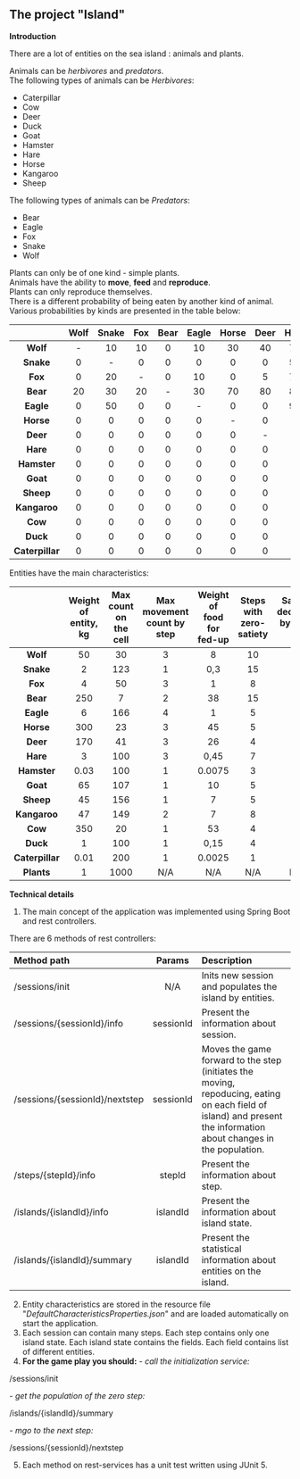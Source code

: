 ## The project "Island"

**Introduction**

There are a lot of entities on the sea island : animals and plants.

Animals can be *herbivores* and *predators*.  
The following types of animals can be *Herbivores*:
- Caterpillar
- Cow
- Deer
- Duck
- Goat
- Hamster
- Hare
- Horse
- Kangaroo
- Sheep

The following types of animals can be *Predators*:
- Bear
- Eagle
- Fox
- Snake
- Wolf

Plants can only be of one kind - simple plants.  
Animals have the ability to **move**, **feed** and **reproduce**.  
Plants can only reproduce themselves.  
There is a different probability of being eaten by another kind of animal. Various probabilities by kinds are presented in the table below:

|                 | Wolf     | Snake | Fox | Bear | Eagle | Horse | Deer | Hare | Hamster | Goat | Sheep | Kangaroo | Cow | Duck | Caterpillar | Plants |
|:---------------:|:----:|:----:|:-------:|:----:|:------:|:-----:|:----:|:-----:|:----:|:----:|:-------:|:------:|:----:|:--------:|:--------:|:--------:|
|    **Wolf**     | -    | 10   | 10      | 0    | 10     | 30    | 40   | 70    | 90   | 60   | 70      | 20     | 30   | 80       | 0        | 0   |
|    **Snake**    | 0    | -    | 0       | 0    | 0      | 0     | 0    | 50    | 90   | 0    | 0       | 0      | 0    | 50       | 90       | 0   |
|     **Fox**     | 0    | 20   | -       | 0    | 10     | 0     | 5    | 70    | 90   | 20   | 20      | 5      | 0    | 80       | 0        | 0   |
|    **Bear**     | 20   | 30   | 20      | -    | 30     | 70    | 80   | 80    | 90   | 70   | 70      | 60     | 75   | 80       | 0        | 0   |
|    **Eagle**    | 0    | 50   | 0       | 0    | -      | 0     | 0    | 90    | 90   | 0    | 0       | 0      | 0    | 85       | 20       | 0   |
|    **Horse**    | 0    | 0    | 0       | 0    | 0      | -     | 0    | 0     | 0    | 0    | 0       | 0      | 0    | 0        | 0        | 100 |
|    **Deer**     | 0    | 0    | 0       | 0    | 0      | 0     | -    | 0     | 0    | 0    | 0       | 0      | 0    | 0        | 0        | 100 |
|    **Hare**     | 0    | 0    | 0       | 0    | 0      | 0     | 0    | -     | 0    | 0    | 0       | 0      | 0    | 0        | 0        | 100 |
|   **Hamster**   | 0    | 0    | 0       | 0    | 0      | 0     | 0    | 0     | -    | 0    | 0       | 0      | 0    | 0        | 0        | 100 |
|    **Goat**     | 0    | 0    | 0       | 0    | 0      | 0     | 0    | 0     | 0    | -    | 0       | 0      | 0    | 0        | 0        | 100 |
|    **Sheep**    | 0    | 0    | 0       | 0    | 0      | 0     | 0    | 0     | 0    | 0    | -       | 0      | 0    | 0        | 0        | 100 |
|  **Kangaroo**   | 0    | 0    | 0       | 0    | 0      | 0     | 0    | 0     | 0    | 0    | 0       | -      | 0    | 0        | 0        | 100 |
|     **Cow**     | 0    | 0    | 0       | 0    | 0      | 0     | 0    | 0     | 0    | 0    | 0       | 0      | -    | 0        | 0        | 100 |
|    **Duck**     | 0    | 0    | 0       | 0    | 0      | 0     | 0    | 0     | 0    | 0    | 0       | 0      | 0    | -        | 50       | 100 |
| **Caterpillar** | 0    | 0    | 0       | 0    | 0      | 0     | 0    | 0     | 0    | 0    | 0       | 0      | 0    | 0        | -        | 100 |

Entities have the main characteristics:

|                 |Weight of entity, kg|Max count on the cell|Max movement count by step|Weight of food for fed-up|Steps with zero-satiety|Satiety decrease by step, %|Probability of reproduction, % |Count of cubs|
|:---------------:|:------------------:|:-------------------:|:------------------------:|:-----------------------:|:---------------------:|:-------------------------:|:-----------------------------:|:-----------:|  
|    **Wolf**     |         50         |         30          |            3             |            8            |          10           |            30             |              30               |      1      |
|    **Snake**    |         2          |         123         |            1             |           0,3           |          15           |            30             |              30               |      1      |
|     **Fox**     |         4          |         50          |            3             |            1            |           8           |            30             |              30               |      1      |
|    **Bear**     |        250         |          7          |            2             |           38            |          15           |            30             |              30               |      1      |
|    **Eagle**    |         6          |         166         |            4             |            1            |           5           |            30             |              30               |      1      |
|    **Horse**    |        300         |         23          |            3             |           45            |           5           |            30             |              30               |      1      |
|    **Deer**     |        170         |         41          |            3             |           26            |           4           |            30             |              30               |      1      |
|    **Hare**     |         3          |         100         |            3             |          0,45           |           7           |            30             |              30               |      1      |
|   **Hamster**   |        0.03        |         100         |            1             |         0.0075          |           3           |            30             |              30               |      1      |
|    **Goat**     |         65         |         107         |            1             |           10            |           5           |            30             |              30               |      1      |
|    **Sheep**    |         45         |         156         |            1             |            7            |           5           |            30             |              30               |      1      |
|  **Kangaroo**   |         47         |         149         |            2             |            7            |           8           |            30             |              30               |      1      |
|     **Cow**     |        350         |         20          |            1             |           53            |           4           |            30             |              30               |      1      |
|    **Duck**     |         1          |         100         |            1             |          0,15           |           4           |            30             |              30               |      1      |
| **Caterpillar** |        0.01        |         200         |            1             |         0.0025          |           1           |            30             |              30               |      1      |
|   **Plants**    |         1          |        1000         |           N/A            |           N/A           |          N/A          |            N/A            |              30               |      1      |

**Technical details**

1. The main concept of the application was implemented using Spring Boot and rest controllers.

There are 6 methods of rest controllers:

| Method path                     | Params | Description                                                                                                                                                        |
|:--------------------------------|:------:|:-------------------------------------------------------------------------------------------------------------------------------------------------------------------|
| /sessions/init                  |  N/A   | Inits new session and populates the island by entities.                                                                                                            |
| /sessions/{sessionId}/info      |   sessionId     | Present the information about session.                                                                                                                             |
| /sessions/{sessionId}/nextstep  |   sessionId     | Moves the game forward to the step (initiates the moving, repoducing, eating on each field of island) and present the information about changes in the population. |
| /steps/{stepId}/info            |    stepId    | Present the information about step.                                                                                                                                |
| /islands/{islandId}/info        |     islandId   | Present the information about island state.                                                                                                                        |
| /islands/{islandId}/summary     |    islandId    | Present the statistical information about entities on the island.                                                                                                  |

2. Entity characteristics are stored in the resource file "_DefaultCharacteristicsProperties.json_" and are loaded automatically on start the application.
3. Each session can contain many steps. Each step contains only one island state. Each island state contains the fields. Each field contains list of different entities.
4. **For the game play you should:**
_- call the initialization service:_ 

/sessions/init  

_- get the population of the zero step:_

/islands/{islandId}/summary

_- mgo to the next step:_

/sessions/{sessionId}/nextstep

5. Each method on rest-services has a unit test written using JUnit 5.